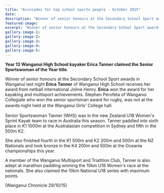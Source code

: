 ```yaml
---
title: "Accolades for top school sports people - October 2015"
date: 
description: "Winner of senior honours at the Secondary School Sport awards in Wanganui last night Erica Tanner of Wanganui High School receives her award from netball international Joline Henry."
featured-image: 
excerpt: "Winner of senior honours at the Secondary School Sport awards in Wanganui last night Erica Tanner of Wanganui High School receives her award from netball international Joline Henry. Erica won the award for her kayaking and multisport achievements at the awards night held at the Wanganui Girls' College hall."
gallery-image-1: 
gallery-image-2: 
gallery-image-3: 
gallery-image-4: 
gallery-image-5: 
---
```


<p><strong>Year 13</strong><span>&nbsp;</span><strong>Wanganui High School kayaker Erica Tanner claimed the Senior Sportswoman of the Year title</strong><span>.</span></p>
<p>Winner of senior honours at the Secondary School Sport awards in Wanganui last night&nbsp;<strong>Erica</strong>&nbsp;<strong>Tanner</strong>&nbsp;of Wanganui High School receives her award from netball international Joline Henry.&nbsp;<strong>Erica</strong>&nbsp;won the award for her kayaking and multisport achievements. Stephen Perofeta of Wanganui Collegiate who won the senior sportsman award for rugby, was not at the awards night held at the Wanganui Girls' College hall.<span style="line-height: 1.5;">&nbsp;</span></p>
<p>Senior Sportswoman Tanner&nbsp;(WHS) was in the new Zealand U18 Women's Sprint Kayak team to race in Australia this season. Tanner paddled into sixth place in K1 1000m at the Australasian competition in Sydney and fifth in the 500m K2.</p>
<p>She also finished fourth in the K1 500m and K2 200m and 500m at the NZ Nationals and took bronze in the K4 200m and 500m at the Oceania championships this year.</p>
<p>A member of the Wanganui Multisport and Triathlon Club, Tanner is also adept at marathon paddling winning the 10km U18 Women's race at the nationals. She also claimed the 10km National U18 series with maximum points.</p>
<p>(Wanganui Chronicle 29/10/15)&nbsp;</p>

